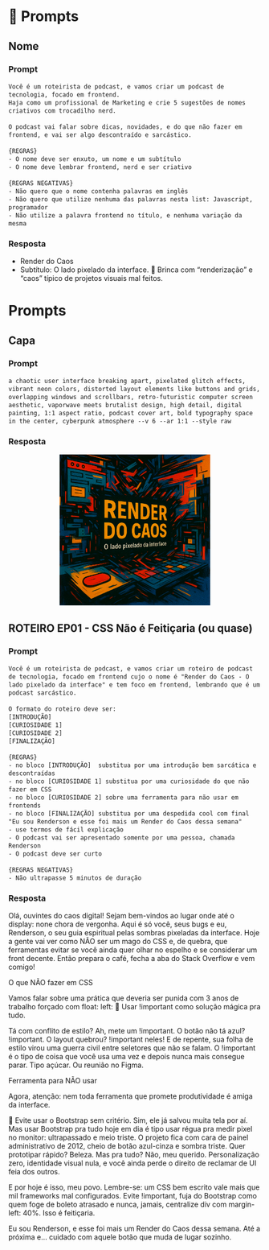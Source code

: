 # 🧠 Prompts


## Nome

### Prompt
```plain-text
Você é um roteirista de podcast, e vamos criar um podcast de tecnologia, focado em frontend.
Haja como um profissional de Marketing e crie 5 sugestões de nomes criativos com trocadilho nerd.

O podcast vai falar sobre dicas, novidades, e do que não fazer em frontend, e vai ser algo descontraído e sarcástico.

{REGRAS}
- O nome deve ser enxuto, um nome e um subtítulo
- O nome deve lembrar frontend, nerd e ser criativo

{REGRAS NEGATIVAS}
- Não quero que o nome contenha palavras em inglês
- Não quero que utilize nenhuma das palavras nesta list: Javascript, programador
- Não utilize a palavra frontend no título, e nenhuma variação da mesma
````

### Resposta
- Render do Caos
- Subtítulo: O lado pixelado da interface.
🧠 Brinca com “renderização” e “caos” típico de projetos visuais mal feitos.

# Prompts

## Capa

### Prompt
```plain-text
a chaotic user interface breaking apart, pixelated glitch effects, vibrant neon colors, distorted layout elements like buttons and grids, overlapping windows and scrollbars, retro-futuristic computer screen aesthetic, vaporwave meets brutalist design, high detail, digital painting, 1:1 aspect ratio, podcast cover art, bold typography space in the center, cyberpunk atmosphere --v 6 --ar 1:1 --style raw
```
### Resposta

<p align="center">
<img 
    src="../assets/cover.png"
    width="300"
/>
</p>

## ROTEIRO EP01 - CSS Não é Feitiçaria (ou quase)

### Prompt
```plain-text
Você é um roteirista de podcast, e vamos criar um roteiro de podcast de tecnologia, focado em frontend cujo o nome é "Render do Caos - O lado pixelado da interface" e tem foco em frontend, lembrando que é um podcast sarcástico.

O formato do roteiro deve ser:
[INTRODUÇÃO]
[CURIOSIDADE 1]
[CURIOSIDADE 2]
[FINALIZAÇÃO]

{REGRAS}
- no bloco [INTRODUÇÃO]  substitua por uma introdução bem sarcática e descontraídas
- no bloco [CURIOSIDADE 1] substitua por uma curiosidade do que não fazer em CSS
- no bloco [CURIOSIDADE 2] sobre uma ferramenta para não usar em frontends
- no bloco [FINALIZAÇÃO] substitua por uma despedida cool com final "Eu sou Renderson e esse foi mais um Render do Caos dessa semana"
- use termos de fácil explicação
- O podcast vai ser apresentado somente por uma pessoa, chamada Renderson
- O podcast deve ser curto

{REGRAS NEGATIVAS}
- Não ultrapasse 5 minutos de duração
```

### Resposta

Olá, ouvintes do caos digital! Sejam bem-vindos ao lugar onde até o display: none chora de vergonha.
Aqui é só você, seus bugs e eu, Renderson, o seu guia espiritual pelas sombras pixeladas da interface.
Hoje a gente vai ver como NÃO ser um mago do CSS e, de quebra, que ferramentas evitar se você ainda quer olhar no espelho e se considerar um front decente.
Então prepara o café, fecha a aba do Stack Overflow e vem comigo!

O que NÃO fazer em CSS

Vamos falar sobre uma prática que deveria ser punida com 3 anos de trabalho forçado com float: left: 📛 Usar !important como solução mágica pra tudo.

Tá com conflito de estilo? Ah, mete um !important. O botão não tá azul? !important. O layout quebrou? !important neles!
E de repente, sua folha de estilo virou uma guerra civil entre seletores que não se falam.
O !important é o tipo de coisa que você usa uma vez e depois nunca mais consegue parar. Tipo açúcar. Ou reunião no Figma.

Ferramenta para NÃO usar

Agora, atenção: nem toda ferramenta que promete produtividade é amiga da interface.

🎯 Evite usar o Bootstrap sem critério.
Sim, ele já salvou muita tela por aí. Mas usar Bootstrap pra tudo hoje em dia é tipo usar régua pra medir pixel no monitor: ultrapassado e meio triste.
O projeto fica com cara de painel administrativo de 2012, cheio de botão azul-cinza e sombra triste.
Quer prototipar rápido? Beleza. Mas pra tudo? Não, meu querido. Personalização zero, identidade visual nula, e você ainda perde o direito de reclamar de UI feia dos outros.

E por hoje é isso, meu povo.
Lembre-se: um CSS bem escrito vale mais que mil frameworks mal configurados.
Evite !important, fuja do Bootstrap como quem foge de boleto atrasado e nunca, jamais, centralize div com margin-left: 40%. Isso é feitiçaria.

Eu sou Renderson, e esse foi mais um Render do Caos dessa semana.
Até a próxima e… cuidado com aquele botão que muda de lugar sozinho.